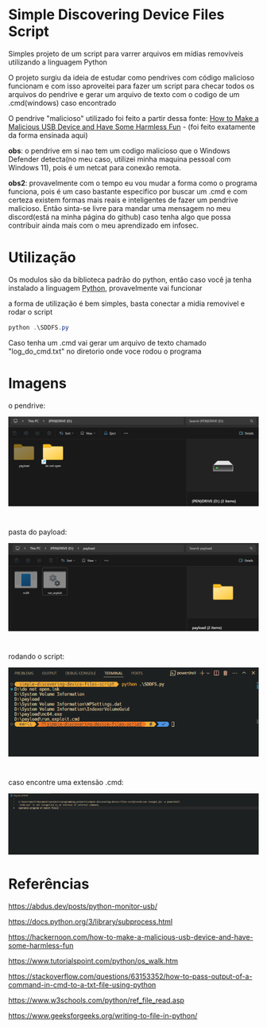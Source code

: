 # Simple Discovering Device Files Script
Simples projeto de um script para varrer arquivos em mídias removíveis utilizando a linguagem Python

O projeto surgiu da ideia de estudar como pendrives com código malicioso funcionam e com isso aproveitei para fazer um script para checar todos os arquivos do pendrive e gerar
um arquivo de texto com o codigo de um .cmd(windows) caso encontrado

O pendrive "malicioso" utilizado foi feito a partir dessa fonte: [How to Make a Malicious USB Device and Have Some Harmless Fun](https://hackernoon.com/how-to-make-a-malicious-usb-device-and-have-some-harmless-fun) - (foi feito exatamente da forma ensinada aqui)

**obs**: o pendrive em si nao tem um codigo malicioso que o Windows Defender detecta(no meu caso, utilizei minha maquina pessoal com Windows 11), pois é um netcat para conexão remota.

**obs2**: provavelmente com o tempo eu vou mudar a forma como o programa funciona, pois é um caso bastante especifico por buscar um .cmd e com certeza existem formas mais reais e inteligentes de fazer um pendrive malicioso. Então sinta-se livre para mandar uma mensagem no meu discord(está na minha página do github) caso tenha algo que possa contribuir ainda mais com o meu aprendizado em infosec.


# Utilização
Os modulos são da biblioteca padrão do python, então caso você ja tenha instalado a linguagem [Python](https://www.python.org/downloads/), provavelmente vai funcionar

a forma de utilização é bem simples, basta conectar a midia removivel e rodar o script

```powershell
python .\SDDFS.py
```

Caso tenha um .cmd vai gerar um arquivo de texto chamado "log_do_cmd.txt" no diretorio onde voce rodou o programa

# Imagens

o pendrive:

![pendrive01](/images/pendrive01.png)

#

pasta do payload:

![pendrive02](/images/pendrive02.png)

#

rodando o script:

![script_rodando](/images/script_rodando.png)

#

caso encontre uma extensão .cmd:

![log_do_cmd](/images/log_do_cmd.png)


# Referências

https://abdus.dev/posts/python-monitor-usb/

https://docs.python.org/3/library/subprocess.html

https://hackernoon.com/how-to-make-a-malicious-usb-device-and-have-some-harmless-fun

https://www.tutorialspoint.com/python/os_walk.htm

https://stackoverflow.com/questions/63153352/how-to-pass-output-of-a-command-in-cmd-to-a-txt-file-using-python 

https://www.w3schools.com/python/ref_file_read.asp

https://www.geeksforgeeks.org/writing-to-file-in-python/








